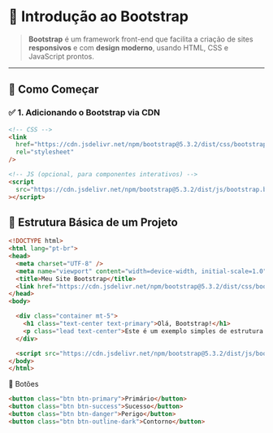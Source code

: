 # 🎨 Introdução ao Bootstrap

> **Bootstrap** é um framework front-end que facilita a criação de sites **responsivos** e com **design moderno**, usando HTML, CSS e JavaScript prontos.

---

## 🚀 Como Começar

### ✅ 1. Adicionando o Bootstrap via CDN

```html
<!-- CSS -->
<link
  href="https://cdn.jsdelivr.net/npm/bootstrap@5.3.2/dist/css/bootstrap.min.css"
  rel="stylesheet"
/>

<!-- JS (opcional, para componentes interativos) -->
<script
  src="https://cdn.jsdelivr.net/npm/bootstrap@5.3.2/dist/js/bootstrap.bundle.min.js"
></script>

```
## 🧱 Estrutura Básica de um Projeto

```html 
<!DOCTYPE html>
<html lang="pt-br">
<head>
  <meta charset="UTF-8" />
  <meta name="viewport" content="width=device-width, initial-scale=1.0" />
  <title>Meu Site Bootstrap</title>
  <link href="https://cdn.jsdelivr.net/npm/bootstrap@5.3.2/dist/css/bootstrap.min.css" rel="stylesheet">
</head>
<body>

  <div class="container mt-5">
    <h1 class="text-center text-primary">Olá, Bootstrap!</h1>
    <p class="lead text-center">Este é um exemplo simples de estrutura.</p>
  </div>

  <script src="https://cdn.jsdelivr.net/npm/bootstrap@5.3.2/dist/js/bootstrap.bundle.min.js"></script>
</body>
</html>
```


🔘 Botões
```html
<button class="btn btn-primary">Primário</button>
<button class="btn btn-success">Sucesso</button>
<button class="btn btn-danger">Perigo</button>
<button class="btn btn-outline-dark">Contorno</button>
```
